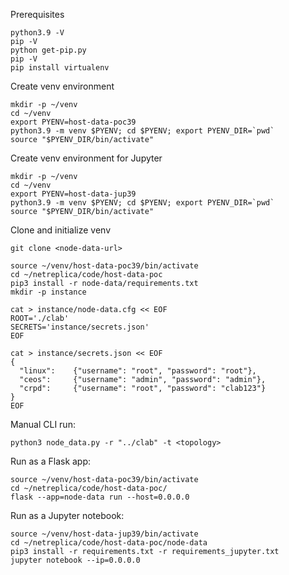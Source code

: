 Prerequisites

```Shell
python3.9 -V
pip -V
python get-pip.py
pip -V
pip install virtualenv
```

Create venv environment

```Shell
mkdir -p ~/venv
cd ~/venv
export PYENV=host-data-poc39
python3.9 -m venv $PYENV; cd $PYENV; export PYENV_DIR=`pwd`
source "$PYENV_DIR/bin/activate"
```

Create venv environment for Jupyter

```Shell
mkdir -p ~/venv
cd ~/venv
export PYENV=host-data-jup39
python3.9 -m venv $PYENV; cd $PYENV; export PYENV_DIR=`pwd`
source "$PYENV_DIR/bin/activate"
```

Clone and initialize venv
```Shell
git clone <node-data-url>

source ~/venv/host-data-poc39/bin/activate
cd ~/netreplica/code/host-data-poc
pip3 install -r node-data/requirements.txt
mkdir -p instance

cat > instance/node-data.cfg << EOF
ROOT='./clab'
SECRETS='instance/secrets.json'
EOF

cat > instance/secrets.json << EOF
{
  "linux":    {"username": "root", "password": "root"},
  "ceos":     {"username": "admin", "password": "admin"},
  "crpd":     {"username": "root", "password": "clab123"}
}
EOF
```

Manual CLI run:

```Shell
python3 node_data.py -r "../clab" -t <topology>
```

Run as a Flask app:

```Shell
source ~/venv/host-data-poc39/bin/activate
cd ~/netreplica/code/host-data-poc/
flask --app=node-data run --host=0.0.0.0
```



Run as a Jupyter notebook:
```Shell
source ~/venv/host-data-jup39/bin/activate
cd ~/netreplica/code/host-data-poc/node-data
pip3 install -r requirements.txt -r requirements_jupyter.txt
jupyter notebook --ip=0.0.0.0
```
